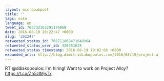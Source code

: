 ```yaml
---
layout: micropubpost
title: ''
tags: note
language: en
tweet_id: 766732163291176960
date: 2016-08-19 20:22:47 +0000
slug: '202247'
retweeted_status_id: 766711868471640064
retweeted_status_user_id: 326451628
retweeted_status_timestamp: 2016-08-19 19:02:08 +0000
expanded_urls: http://blog.dimitridiakopoulos.com/2016/08/19/project-alloy-is-hiring/,http://blog.dimitridiakopoulos.com/2016/08/19/project-alloy-is-hiring/
---
```

RT @ddiakopoulos: I'm hiring! Want to work on Project Alloy? https://t.co/Zh5zlMjsTx
